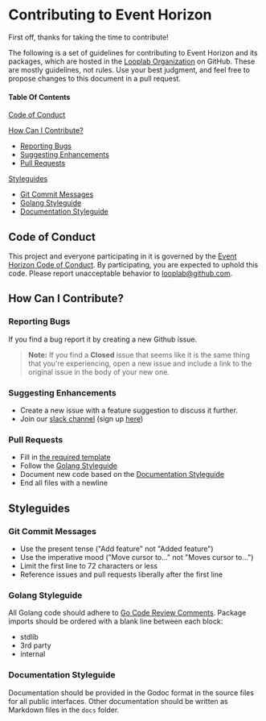 # Contributing to Event Horizon

First off, thanks for taking the time to contribute!

The following is a set of guidelines for contributing to Event Horizon and its packages, which are hosted in the [Looplab Organization](https://github.com/looplab) on GitHub. These are mostly guidelines, not rules. Use your best judgment, and feel free to propose changes to this document in a pull request.

#### Table Of Contents

[Code of Conduct](#code-of-conduct)

[How Can I Contribute?](#how-can-i-contribute)

* [Reporting Bugs](#reporting-bugs)
* [Suggesting Enhancements](#suggesting-enhancements)
* [Pull Requests](#pull-requests)

[Styleguides](#styleguides)

* [Git Commit Messages](#git-commit-messages)
* [Golang Styleguide](#golang-styleguide)
* [Documentation Styleguide](#documentation-styleguide)

## Code of Conduct

This project and everyone participating in it is governed by the [Event Horizon Code of Conduct](CODE_OF_CONDUCT.md). By participating, you are expected to uphold this code. Please report unacceptable behavior to [looplab@github.com](mailto:eventhorizon@looplab.se).

## How Can I Contribute?

### Reporting Bugs

If you find a bug report it by creating a new Github issue.

> **Note:** If you find a **Closed** issue that seems like it is the same thing that you're experiencing, open a new issue and include a link to the original issue in the body of your new one.

### Suggesting Enhancements

* Create a new issue with a feature suggestion to discuss it further.
* Join our [slack channel](https://gophers.slack.com/messages/eventhorizon/) (sign up [here](https://gophersinvite.herokuapp.com/))

### Pull Requests

* Fill in [the required template](.github/PULL_REQUEST_TEMPLATE.md)
* Follow the [Golang Styleguide](#golang-styleguide)
* Document new code based on the [Documentation Styleguide](#documentation-styleguide)
* End all files with a newline

## Styleguides

### Git Commit Messages

* Use the present tense ("Add feature" not "Added feature")
* Use the imperative mood ("Move cursor to..." not "Moves cursor to...")
* Limit the first line to 72 characters or less
* Reference issues and pull requests liberally after the first line

### Golang Styleguide

All Golang code should adhere to [Go Code Review Comments](https://github.com/golang/go/wiki/CodeReviewComments). Package imports should be ordered with a blank line between each block:

* stdlib
* 3rd party
* internal

### Documentation Styleguide

Documentation should be provided in the Godoc format in the source files for all public interfaces. Other documentation should be written as Markdown files in the `docs` folder.
